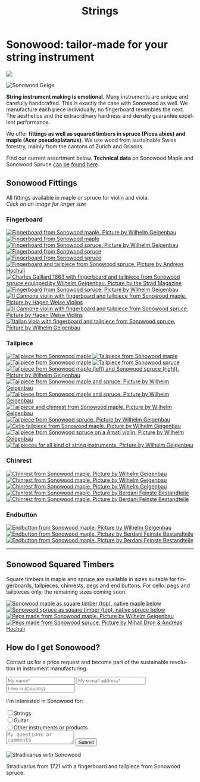 ﻿---
lang: en
title: 'Strings'
order: 1
---

<div class="full-width-kenburns">
<div class="wrap-bg-image">

# Sonowood: tailor-made for your string instrument

![](/assets/images/arrow-d-white.svg)

</div>
<img srcset="/assets/images/Sonowood_1_Tropical_Wood_Tropenholz_Ersatz_Replacement_Alternative_Sonowood_Ebenholz_Rosewood_Grenadill_SwissWoodSolutions_Klimaschutz_Violin_Guitar_Viola.jpg"
     src="/assets/images/sonowood_cover.jpg" alt="Sonowood Geige">
</div>

<div class="full-width-grey">
<div class="wrap -cols2">

**String instrument making is emotional.** Many instruments are unique and carefully handcrafted. This is exactly the case with Sonowood as well. We manufacture each piece individually, no fingerboard resembles the next. The aesthetics and the extraordinary hardness and density guarantee excellent performance.

We offer **fittings as well as squared timbers in spruce (Picea abies) and maple (Acer pseudoplatanus).** We use wood from sustainable Swiss forestry, mainly from the cantons of Zurich and Grisons.

Find our current assortment below. **Technical data** on Sonowood Maple and Sonowood Spruce <a href="/en/sonowood/#technicaldata">can be found here</a>.

</div>
</div>

<div class="full-width">
<div class="wrap">

## Sonowood Fittings

All fittings available in maple or spruce for violin and viola. <br/>
*Click on an image for larger size*

### Fingerboard

<div class="picturegallery">
  <a href="/assets/images/strings/sonowood_fingerboard_maple1.jpg">
    <img src="/assets/images/strings/sonowood_fingerboard_maple1.jpg" alt="Fingerboard from Sonowood maple. Picture by Wilhelm Geigenbau">
  </a>
  <a href="/assets/images/strings/sonowood_fingerboard_maple2.jpg">
    <img src="/assets/images/strings/sonowood_fingerboard_maple2_thumb.jpg" alt="Fingerboard from Sonowood maple">
  </a>
  <a href="/assets/images/strings/sonowood_fingerboard_spruce1.jpg">
    <img src="/assets/images/strings/sonowood_fingerboard_spruce1_thumb.jpg" alt="Fingerboard from Sonowood spruce. Picture by Wilhelm Geigenbau">
  </a>
  <a href="/assets/images/strings/sonowood_fingerboard_spruce4.jpg">
    <img src="/assets/images/strings/sonowood_fingerboard_spruce4_thumb.jpg" alt="Fingerboard from Sonowood spruce">
  </a>
  <a href="/assets/images/strings/sonowood_fingerboard_spruce3.jpg">
    <img src="/assets/images/strings/sonowood_fingerboard_spruce3_thumb.jpg" alt="Fingerboard from Sonowood spruce">
  </a>
  <a href="/assets/images/strings/sonowood_fingerboard_spruce_hochuli.jpg">
    <img src="/assets/images/strings/sonowood_fingerboard_spruce_hochuli.jpg" alt="Fingerboard and tailpiece from Sonowood spruce. Picture by Andreas Hochuli">
  </a>
  <a href="/assets/images/strings/sonowood_fingerboard_spruce_gaillard.JPG">
    <img src="/assets/images/strings/sonowood_fingerboard_spruce_gaillard.JPG" alt="Charles Gaillard 1863 with fingerboard and tailpiece from Sonowood spruce equipped by Wilhelm Geigenbau. Picture by the Strad Magazine">
  </a>
  <a href="/assets/images/strings/sonowood_fingerboard_spruce_wilhelm.jpg">
    <img src="/assets/images/strings/sonowood_fingerboard_spruce_wilhelm.jpg" alt="Fingerboard from Sonowood spruce. Picture by Wilhelm Geigenbau">
  </a>
  <a href="/assets/images/strings/sonowood_hagenweiseahorn.JPG">
    <img src="/assets/images/strings/sonowood_hagenweiseahorn.JPG" alt="Il Cannone violin with fingerboard and tailpiece from Sonowood maple. Picture by Hagen Weise Violins">
  </a>
  <a href="/assets/images/strings/sonowood_hagenweisefichte.jpg">
    <img src="/assets/images/strings/sonowood_hagenweisefichte.jpg" alt="Il Cannone violin with fingerboard and tailpiece from Sonowood spruce. Picture by Hagen Weise Violins">
  </a>
  <a href="/assets/images/strings/sonowood_fingerboard_spruce_viola.jpg">
    <img src="/assets/images/strings/sonowood_fingerboard_spruce_viola.jpg" alt="Italian viola with fingerboard and tailpiece from Sonowood spruce. Picture by Wilhelm Geigenbau">
  </a>
</div>

### Tailpiece

<div class="picturegallery">
  <a href="/assets/images/strings/sonowood_tailpiece_maple2.jpg">
    <img src="/assets/images/strings/sonowood_tailpiece_maple2_thumb.jpg" alt="Tailpiece from Sonowood maple">
  </a>
  <a href="/assets/images/strings/sonowood_tailpiece_maple3.jpg">
    <img src="/assets/images/strings/sonowood_tailpiece_maple3_thumb.jpg" alt="Tailpiece from Sonowood maple">
  </a>
  <a href="/assets/images/strings/sonowood_tailpiece_maple4.jpg">
    <img src="/assets/images/strings/sonowood_tailpiece_maple4_thumb.jpg" alt="Tailpiece from Sonowood maple">
  </a>
  <a href="/assets/images/strings/sonowood_tailpiece_spruce2.jpg">
    <img src="/assets/images/strings/sonowood_tailpiece_spruce2_thumb.jpg" alt="Tailpiece from Sonowood spruce">
  </a>   
  <a href="/assets/images/strings/sonowood_tailpiece.jpg">
    <img src="/assets/images/strings/sonowood_tailpiece.jpg" alt="Tailpiece from Sonowood maple (left) and Sonowood spruce (right). Picture by Wilhelm Geigenbau">
  </a>   
  <a href="/assets/images/strings/sonowood_tailpiece_spruce_auslage.JPG">
    <img src="/assets/images/strings/sonowood_tailpiece_spruce_auslage.JPG" alt="Tailpiece from Sonowood maple and spruce. Picture by Wilhelm Geigenbau">
  </a>  
  <a href="/assets/images/strings/sonowood_tailpiece_spruce_kranz.JPG">
    <img src="/assets/images/strings/sonowood_tailpiece_spruce_kranz.JPG" alt="Tailpiece from Sonowood maple and spruce. Picture by Wilhelm Geigenbau">
  </a>
  <a href="/assets/images/strings/sonowood_tailpiece_maple1.jpg">
    <img src="/assets/images/strings/sonowood_tailpiece_maple1_thumb.jpg" alt="Tailpiece and chinrest from Sonowood maple. Picture by Wilhelm Geigenbau">
  </a>
  <a href="/assets/images/strings/sonowood_tailpiece_spruce1.jpg">
    <img src="/assets/images/strings/sonowood_tailpiece_spruce1_thumb.jpg" alt="Tailpiece from Sonowood spruce. Picture by Wilhelm Geigenbau">
  </a>
  <a href="/assets/images/strings/sonowood_tailpiece_maple_cello.JPG">
    <img src="/assets/images/strings/sonowood_tailpiece_maple_cello.JPG" alt="Cello tailpiece from Sonowood maple. Picture by Wilhelm Geigenbau">
  </a>   
  <a href="/assets/images/strings/sonowood_tailpiece_spruce_amati.jpg">
    <img src="/assets/images/strings/sonowood_tailpiece_spruce_amati.jpg" alt="Tailpiece from Sonowood spruce on a Amati violin. Picture by Wilhelm Geigenbau">
  </a>
  <a href="/assets/images/strings/sonowood_tailpiece_sizes.jpg">
    <img src="/assets/images/strings/sonowood_tailpiece_sizes.jpg" alt="Tailpieces for all kind of string instruments. Picture by Wilhelm Geigenbau">
  </a>    
</div>

### Chinrest

<div class="picturegallery">
  <a href="/assets/images/strings/sonowood_chinrest_maple1.jpg">
    <img src="/assets/images/strings/sonowood_chinrest_maple1_thumb.jpg" alt="Chinrest from Sonowood maple. Picture by Wilhelm Geigenbau">
  </a>
  <a href="/assets/images/strings/sonowood_chinrest_maple2.jpg">
    <img src="/assets/images/strings/sonowood_chinrest_maple2_thumb.jpg" alt="Chinrest from Sonowood maple. Picture by Wilhelm Geigenbau">
  </a>
  <a href="/assets/images/strings/sonowood_chinrest_maple3.jpg">
    <img src="/assets/images/strings/sonowood_chinrest_maple3_thumb.jpg" alt="Chinrest from Sonowood maple. Picture by Wilhelm Geigenbau">
  </a>
  <a href="/assets/images/strings/sonowood_chinrest_maple4.jpg">
    <img src="/assets/images/strings/sonowood_chinrest_maple4.jpg" alt="Chinrest from Sonowood maple. Picture by Berdani Feinste Bestandteile">
  </a>
  <a href="/assets/images/strings/sonowood_chinrest_maple5.jpg">
    <img src="/assets/images/strings/sonowood_chinrest_maple5.jpg" alt="Chinrest from Sonowood maple. Picture by Berdani Feinste Bestandteile">
  </a>
</div>

### Endbutton

<div class="picturegallery">
  <a href="/assets/images/strings/sonowood_endbutton_maple1.jpg">
    <img src="/assets/images/strings/sonowood_endbutton_maple1_thumb.jpg" alt="Endbutton from Sonowood maple. Picture by Wilhelm Geigenbau">
  </a>
  <a href="/assets/images/strings/sonowood_endbutton_maple2.jpg">
    <img src="/assets/images/strings/sonowood_endbutton_maple2.jpg" alt="Endbutton from Sonowood maple. Picture by Berdani Feinste Bestandteile">
  </a>
  <a href="/assets/images/strings/sonowood_endbutton_maple3.jpg">
    <img src="/assets/images/strings/sonowood_endbutton_maple3.jpg" alt="Endbutton from Sonowood maple. Picture by Berdani Feinste Bestandteile">
  </a>
</div>

---

## Sonowood Squared Timbers
Square timbers in maple and spruce are available in sizes suitable for fingerboards, tailpieces, chinrests, pegs and end buttons. For cello: pegs and tailpieces only, the remaining sizes coming soon.

<div class="picturegallery">
  <a href="/assets/images/strings/sonowood_timber_ahorn.jpg">
    <img src="/assets/images/strings/sonowood_timber_ahorn_thumb.jpg" alt="Sonowood maple as square timber (top), native maple below">
  </a>
  <a href="/assets/images/strings/sonowood_timber_spruce.jpg">
    <img src="/assets/images/strings/sonowood_timber_spruce_thumb.jpg" alt="Sonowood spruce as square timber (top), native spruce below">
  </a>
  <a href="/assets/images/strings/sonowood_pegs_maple1.jpg">
    <img src="/assets/images/strings/sonowood_pegs_maple1_thumb.jpg" alt="Pegs made from Sonowood maple. Picture by Wilhelm Geigenbau">
  </a>
  <a href="/assets/images/strings/sonowood_pegs_spruce1.jpg">
    <img src="/assets/images/strings/sonowood_pegs_spruce1_thumb.jpg" alt="Pegs made from Sonowood spruce. Picture by Mihail Dron & Andreas Hochuli">
  </a>  
</div>

</div>
</div>

<div class="full-width-grey">
<div class="wrap">

## How do I get Sonowood?

Contact us for a price request and become part of the sustainable revolution in instrument manufacturing.

  <script type="text/javascript">var submitted=false;</script>
  <iframe name="hidden_iframe" id="hidden_iframe" style="display:none;" onload="if(submitted)  {window.location='';}"></iframe>

  <form class="form" action="https://docs.google.com/forms/d/e/1FAIpQLScmllSAdsWOnOCcoBK-MsPOgC_icTCNbm0XAqzfv1LYG1xaHw/formResponse" target="hidden_iframe" onsubmit="return confirm('Thank you for your interest! We will get in touch as soon as possible')">
    <input type="text" name="entry.1998489538" class="input-line" placeholder="My name*" required minlength="2">
    <input type="email" name="entry.913371209" class="input-line" required minlength="3" placeholder="My e-mail address*">
    <input type="text" name="entry.14292811" class="input-line" placeholder="I live in (Country)" required minlength="2">
    <p>I'm interested in Sonowood for:</p>
    <div class="checkbox-wrapper">
      <input type="checkbox" name="entry.812095084" id="instrument-strings" value="strings"><label class="checkbox-label" for="instrument-strings">Strings</label>
    </div>
    <div class="checkbox-wrapper">
      <input type="checkbox" name="entry.812095084" id="instrument-guitar" value="guitar"><label class="checkbox-label" for="instrument-guitar">Guitar</label>
    </div>
    <div class="checkbox-wrapper">
      <input type="checkbox" name="entry.812095084" id="instrument-other" value="other"><label class="checkbox-label" for="instrument-other">Other instruments or products</label>
    </div>
    <textarea name="entry.1789398419" class="input-field" placeholder="My questions or comments"></textarea>
    <input type="hidden" name="entry.298481630" value="EN">
    <button type="submit" class="form-submit">Submit</button>
</form>

</div>
</div>

<div class="full-width">
<div class="wrap">

<img src="/assets/images/News_4_Stradivarius_Stradivari_Geige_Griffbrett_Violin_Fingerboard_Tropical_Wood_Tropenholz_Ersatz_Replacement_Alternative_Sonowood_Swiss_Ebony_Ebony_Ebenholz.jpeg"
     src="/assets/images/News_4_Stradivarius_Stradivari_Geige_Griffbrett_Violin_Fingerboard_Tropical_Wood_Tropenholz_Ersatz_Replacement_Alternative_Sonowood_Swiss_Ebony_Ebony_Ebenholz.jpeg" alt="Stradivarius with Sonowood">
<figcaption>Stradivarius from 1721 with a fingerboard and tailpiece from Sonowood spruce.</figcaption>

</div>
</div>
